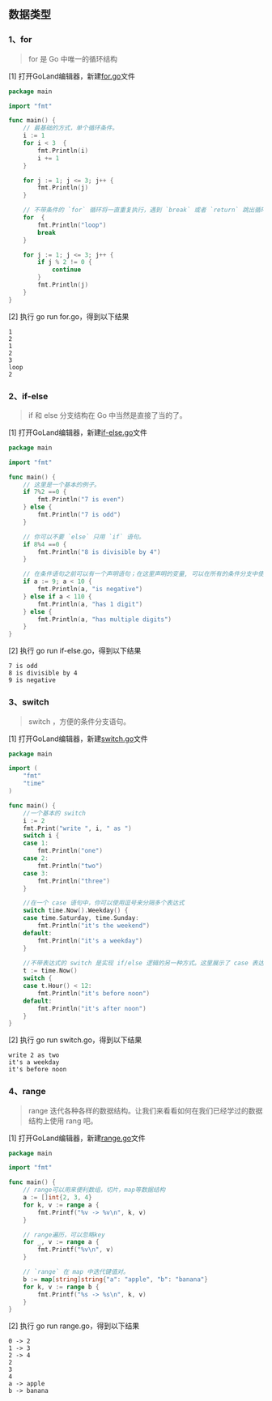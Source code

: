 ## 数据类型

### 1、for
> for 是 Go 中唯一的循环结构

[1] 打开GoLand编辑器，新建[for.go](https://github.com/spectrelb/go-example/blob/master/20200713/for.go)文件
```go
package main

import "fmt"

func main() {
	// 最基础的方式，单个循环条件。
	i := 1
	for i < 3  {
		fmt.Println(i)
		i += 1
	}

	for j := 1; j <= 3; j++ {
		fmt.Println(j)
	}

	// 不带条件的 `for` 循环将一直重复执行，遇到 `break` 或者 `return` 跳出循环。
	for  {
		fmt.Println("loop")
		break
	}

	for j := 1; j <= 3; j++ {
		if j % 2 != 0 {
			continue
		}
		fmt.Println(j)
	}
}

```
[2] 执行 go run for.go，得到以下结果
```text
1
2
1
2
3
loop
2
```

### 2、if-else
> if 和 else 分支结构在 Go 中当然是直接了当的了。

[1] 打开GoLand编辑器，新建[if-else.go](https://github.com/spectrelb/go-example/blob/master/20200713/if-else.go)文件
```go
package main

import "fmt"

func main() {
	// 这里是一个基本的例子。
	if 7%2 ==0 {
		fmt.Println("7 is even")
	} else {
		fmt.Println("7 is odd")
	}

	// 你可以不要 `else` 只用 `if` 语句。
	if 8%4 ==0 {
		fmt.Println("8 is divisible by 4")
	}

	// 在条件语句之前可以有一个声明语句；在这里声明的变量, 可以在所有的条件分支中使用。
	if a := 9; a < 10 {
		fmt.Println(a, "is negative")
	} else if a < 110 {
		fmt.Println(a, "has 1 digit")
	} else {
		fmt.Println(a, "has multiple digits")
	}
}
```

[2] 执行 go run if-else.go，得到以下结果
```text
7 is odd
8 is divisible by 4
9 is negative
```


### 3、switch
> switch ，方便的条件分支语句。

[1] 打开GoLand编辑器，新建[switch.go](https://github.com/spectrelb/go-example/blob/master/20200713/switch.go)文件
```go
package main

import (
	"fmt"
	"time"
)

func main() {
	//一个基本的 switch
	i := 2
	fmt.Print("write ", i, " as ")
	switch i {
	case 1:
		fmt.Println("one")
	case 2:
		fmt.Println("two")
	case 3:
		fmt.Println("three")
	}

	//在一个 case 语句中，你可以使用逗号来分隔多个表达式
	switch time.Now().Weekday() {
	case time.Saturday, time.Sunday:
		fmt.Println("it's the weekend")
	default:
		fmt.Println("it's a weekday")
	}
	
	//不带表达式的 switch 是实现 if/else 逻辑的另一种方式。这里展示了 case 表达式是如何使用非常量的。
	t := time.Now()
	switch {
	case t.Hour() < 12:
		fmt.Println("it's before noon")
	default:
		fmt.Println("it's after noon")
	}
}
```

[2] 执行 go run switch.go，得到以下结果
```text
write 2 as two
it's a weekday
it's before noon
```

### 4、range
> range 迭代各种各样的数据结构。让我们来看看如何在我们已经学过的数据结构上使用 rang 吧。

[1] 打开GoLand编辑器，新建[range.go](https://github.com/spectrelb/go-example/blob/master/20200714/range.go)文件
```go
package main

import "fmt"

func main() {
	// range可以用来便利数组，切片，map等数据结构
	a := []int{2, 3, 4}
	for k, v := range a {
		fmt.Printf("%v -> %v\n", k, v)
	}

	// range遍历，可以忽略key
	for _, v := range a {
		fmt.Printf("%v\n", v)
	}

	// `range` 在 map 中迭代键值对。
	b := map[string]string{"a": "apple", "b": "banana"}
	for k, v := range b {
		fmt.Printf("%s -> %s\n", k, v)
	}
}
```

[2] 执行 go run range.go，得到以下结果
```text
0 -> 2
1 -> 3
2 -> 4
2
3
4
a -> apple
b -> banana
```